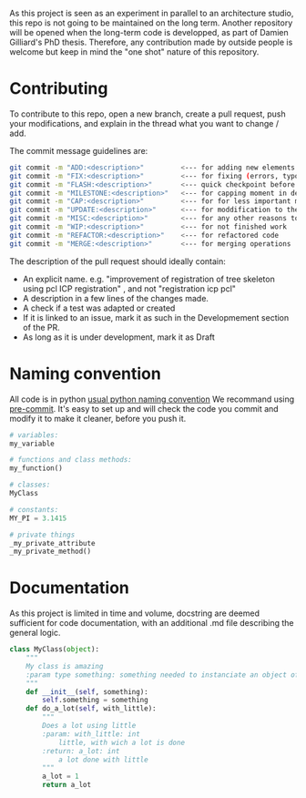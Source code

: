 As this project is seen as an experiment in parallel to an architecture studio, this repo is not going to be maintained on the long term. Another repository will be opened when the long-term code is developped, as part of Damien Gilliard's PhD thesis. Therefore, any contribution made by outside people is welcome but keep in mind the "one shot" nature of this repository.

# Contributing
To contribute to this repo, open a new branch, create a pull request, push your modifications, and explain in the thread what you want to change / add.

The commit message guidelines are:
```bash
git commit -m "ADD:<description>"         <--- for adding new elements
git commit -m "FIX:<description>"         <--- for fixing (errors, typos)
git commit -m "FLASH:<description>"       <--- quick checkpoint before refactoring
git commit -m "MILESTONE:<description>"   <--- for capping moment in development
git commit -m "CAP:<description>"         <--- for for less important milestones
git commit -m "UPDATE:<description>"      <--- for moddification to the same file
git commit -m "MISC:<description>"        <--- for any other reasons to be described
git commit -m "WIP:<description>"         <--- for not finished work
git commit -m "REFACTOR:<description>"    <--- for refactored code
git commit -m "MERGE:<description>"       <--- for merging operations
```

The description of the pull request should ideally contain:
- An explicit name. e.g. "improvement of registration of tree skeleton using pcl ICP registration" , and not "registration icp pcl"
- A description in a few lines of the changes made.
- A check if a test was adapted or created
- If it is linked to an issue, mark it as such in the Developmement section of the PR.
- As long as it is under development, mark it as Draft

# Naming convention
All code is in python
[usual python naming convention](https://peps.python.org/pep-0008/#naming-conventions)
We recommand using [pre-commit](https://pre-commit.com/). It's easy to set up and will check the code you commit and modify it to make it cleaner, before you push it.

```python
# variables:
my_variable

# functions and class methods:
my_function()

# classes:
MyClass

# constants:
MY_PI = 3.1415

# private things
_my_private_attribute
_my_private_method()
```

# Documentation
As this project is limited in time and volume, docstring are deemed sufficient for code documentation, with an additional .md file describing the general logic.

```python
class MyClass(object):
    """
    My class is amazing
    :param type something: something needed to instanciate an object of MyClass
    """
    def __init__(self, something):
        self.something = something
    def do_a_lot(self, with_little):
        """
        Does a lot using little
        :param: with_little: int
            little, with wich a lot is done
        :return: a_lot: int
            a lot done with little
        """
        a_lot = 1
        return a_lot
```
